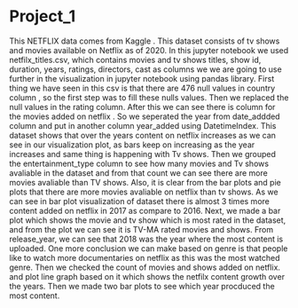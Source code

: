 # Project_1
 This NETFLIX data comes from Kaggle . 
 This dataset consists of tv shows and movies available on Netflix as of 2020. 
 In this jupyter notebook we used netfilx_titles.csv, which contains movies and tv shows titles, show id, duration, years, ratings, directors, cast as columns we we are going to use further in the visualization in jupyter notebook using pandas library.
 First thing we have seen in this csv is that there are 476 null values in country column , so the first step was to fill these nulls values.
 Then we replaced the null values in the rating column.
 After this we can see there is column for the movies added on netflix . So we seperated the year from date_addded column and put in another column year_added using DatetimeIndex.
 This dataset shows that over the years content on netflix increases as we can see in our visualization plot, as bars keep on increasing as the year increases and same thing is happening with Tv shows.
 Then we grouped the entertainment_type column to see how many movies and Tv shows avaliable in the dataset and from that count we can see there are more movies avaliable than TV shows.
 Also, it is clear from the bar plots and pie plots that there are more movies avaliable on netflix than tv shows.
 As we can see in bar plot visualization of dataset there is almost 3 times more content added on netflix in 2017 as compare to 2016.
 Next, we made a bar plot which shows the movie and tv show which is most rated in the dataset, and from the plot we can see it is TV-MA rated movies and shows.
 From release_year, we can see that 2018 was the year where the most content is uploaded.
 One more conclusion we can make based on genre is that people like to watch more documentaries on netflix as this was the most watched genre.
 Then we checked the count of movies and shows added on netflix. and plot line graph based on it which shows the netfilx content growth over the years.
 Then we made two bar plots to see which year procduced the most content.

